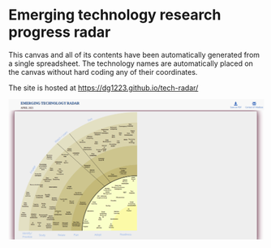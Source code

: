 # Emerging technology research progress radar

This canvas and all of its contents have been automatically generated from a single spreadsheet. The technology names are automatically placed on the canvas without hard coding any of their coordinates.

The site is hosted at https://dg1223.github.io/tech-radar/

![Emerging Technology Radar](https://raw.githubusercontent.com/dg1223/tech-radar/master/ET-radar.png)
